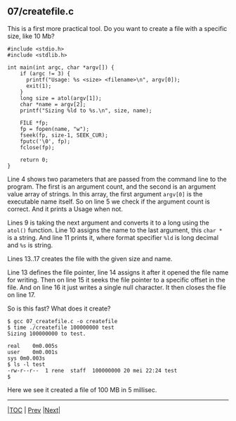## 07/createfile.c

This is a first more practical tool. Do you want to create a file with a specific size, like 10 Mb?

```
#include <stdio.h>
#include <stdlib.h>

int main(int argc, char *argv[]) {
    if (argc != 3) {
      printf("Usage: %s <size> <filename>\n", argv[0]);
      exit(1);
    }
    long size = atol(argv[1]);
    char *name = argv[2];
    printf("Sizing %ld to %s.\n", size, name);

    FILE *fp; 
    fp = fopen(name, "w");
    fseek(fp, size-1, SEEK_CUR);
    fputc('\0', fp);
    fclose(fp);

    return 0;
}
```


Line 4 shows two parameters that are passed from
the command line to the program. The first is an
argument count, and the second is an argument value
array of strings. In this array, the first
argument `argv[0]` is the executable name itself.
So on line 5 we check if the argument count is correct. And it prints a Usage when not.

Lines 9 is taking the next argument and converts it to a long using the `atol()` function. Line 10 assigns the name to the last argument, this `char *` is a string. And line 11 prints it, where format specifier `%ld` is long decimal and `%s` is string.

Lines 13..17 creates the file with the given size and name.

Line 13 defines the file pointer, line 14 assigns it after it opened the file name for writing. Then on line 15 it seeks the file pointer to a specific offset in the file. And on line 16 it just writes a single null character. It then closes the file on line 17.

So is this fast? What does it create?

```
$ gcc 07_createfile.c -o createfile
$ time ./createfile 100000000 test
Sizing 100000000 to test.

real	0m0.005s
user	0m0.001s
sys	0m0.003s
$ ls -l test
-rw-r--r--  1 rene  staff  100000000 20 mei 22:24 test
$
```

Here we see it created a file of 100 MB in 5 millisec.


---
|[TOC](../../README.md) | [Prev](../06/README.md) |[Next](../08/README.md)|